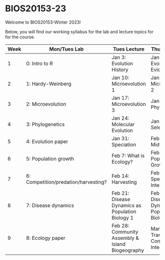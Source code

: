 # BIOS20153-23

Welcome to BIOS20153-Winter 2023!

Below, you will find our working syllabus for the lab and lecture topics for for the course. 

| Week | Mon/Tues Lab                          | Tues Lecture                 | Thurs Lecture                  | 
| ---- | -----------                           | -----------                  | -----------                    |
| 1    | 0: Intro to R                         | Jan 3: Evolution History     | Jan 5: Evolution Evidence      | 
| 2    | 1: Hardy-Weinberg                     | Jan 10: Microevolution 1     | Jan 12: Microevolution 2       | 
| 3    | 2: Microevolution                     | Jan 17: Microevolution 3     | Jan 19: Phylogenetics          | 
| 4    | 3: Phylogenetics                      | Jan 24: Molecular Evolution  | Jan 26: Sexual Selection       | 
| 5    | 4: Evolution paper                    | Jan 31: Speciation           | Feb 2: Midterm                 |
| 6    | 5: Population growth                  | Feb 7: What is Ecology?      | Feb 9: Population Growth       |
| 7    | 6: Competition/predation/harvesting?  | Feb 14: Harvesting           | Feb 16:  Species Interactions  |
| 8    | 7: Disease dynamics                   | Feb 21: Disease Dynamics as Population Biology 1 | Feb 23: Disease Dynamics as Population Biology 2 |
| 9    | 8: Ecology paper   | Feb 28: Community Assembly & Island Biogeography | Mar 2: Critical Transitions & Conservation Interventions  |

